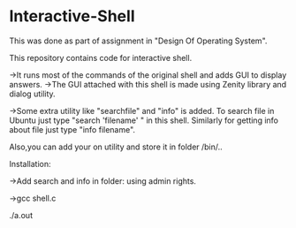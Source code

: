 # Interactive-Shell
This was done as part of assignment in "Design Of Operating System".

This repository contains code for interactive shell.

->It runs most of the commands of the original shell and adds GUI to display answers.
->The GUI attached with this shell is made using Zenity library and dialog utility.

->Some extra utility like "searchfile"  and "info" is added.
To search file in Ubuntu just type "search 'filename' " in this shell.
Similarly for getting info about file just type "info filename".

Also,you can add your on utility and store it in folder /bin/..


Installation:

->Add search and info in folder:
using admin rights.

->gcc shell.c

./a.out





